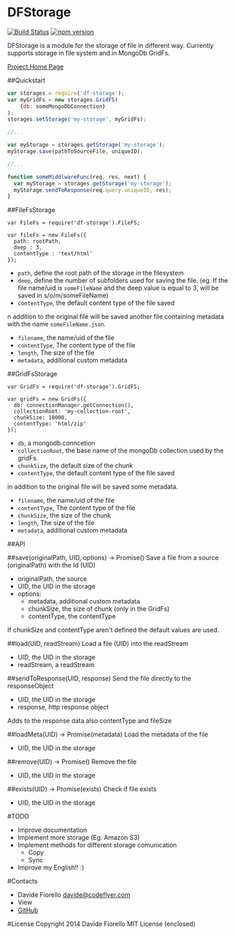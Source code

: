 DFStorage
=======

[![Build Status](https://drone.io/github.com/codeflyer/DFStorage/status.png)](https://drone.io/github.com/codeflyer/DFStorage/latest)
[![npm version](https://badge.fury.io/js/df-storage.svg)](http://badge.fury.io/js/df-storage)

DFStorage is a module for the storage of file in different way.
Currently supports storage in file system and in MongoDb GridFs.

[Project Home Page](https://github.com/codeflyer/DFStorage)

##Quickstart
```javascript
var storages = require('df-storage');
var myGridFs = new storages.GridFS(
    {db: someMongoDbConnection}
);
storages.setStorage('my-storage', myGridFs);

//...

var myStorage = storages.getStorage('my-storage');
myStorage.save(pathToSourceFile, uniqueID);

//...

function someMiddlwareFunc(req, res, next) {
  var myStorage = storages.getStorage('my-storage');
  myStorage.sendToResponse(req.query.uniqueID, res);
}
```

##FileFsStorage

```
var FileFs = require('df-storage').FileFS;

var fileFs = new FileFs({
  path: rootPath,
  deep : 3,
  contentType : 'text/html'
});
```

 * ```path```, define the root path of the storage in the filesystem
 * ```deep```, define the number of subfolders used for saving the file.
 (eg. If the file name/uid is ```someFileName``` and the deep value is equal 
 to 3, will be saved in s/o/m/someFileName)
 * ```contentType```, the default content type of the file saved

n addition to the original file will be saved another file containing
metadata with the name ```someFileName.json```.

 * ```filename```, the name/uid of the file
 * ```contentType```, The content type of the file
 * ```length```, The size of the file
 * ```metadata```, additional custom metadata

##GridFsStorage

```
var GridFs = require('df-storage').GridFS;

var gridFs = new GridFs({
  db: connectionManager.getConnection(),
  collectionRoot: 'my-collection-root',
  chunkSize: 10000,
  contentType: 'html/zip'
});
```

 * ```db```, a mongodb conncetion
 * ```collectionRoot```, the base name of the mongoDb collection used by the
 gridFs.
 * ```chunkSize```, the default size of the chunk
 * ```contentType```, the default content type of the file saved

in addition to the original file will be saved some metadata.

 * ```filename```, the name/uid of the file
 * ```contentType```, The content type of the file
 * ```chunkSize```, the size of the chunk
 * ```length```, The size of the file
 * ```metadata```, additional custom metadata

##API

##save(originalPath, UID, options) -> Promise()
Save a file from a source (originalPath) with the Id (UID)

 * originalPath, the source
 * UID, the UID in the storage
 * options:
   * metadata, additional custom metadata
   * chunkSize, the size of chunk (only in the GridFs)
   * contentType, the contentType

If chunkSize and contentType aren't defined the default values are used.

##load(UID, readStream)
Load a file (UID) into the readStream
 * UID, the UID in the storage
 * readStream, a readStream

##sendToResponse(UID, response)
Send the file directly to the responseObject
 * UID, the UID in the storage
 * response, http response object

Adds to the response data also contentType and fileSize

##loadMeta(UID) -> Promise(metadata)
Load the metadata of the file
 * UID, the UID in the storage

##remove(UID) -> Promise()
Remove the file
 * UID, the UID in the storage

##exists(UID) -> Promise(exists)
Check if file exists
 * UID, the UID in the storage


#TODO
 * Improve documentation
 * Implement more storage (Eg. Amazon S3)
 * Implement methods for different storage comunication
   * Copy
   * Sync
 * Improve my English!! :)

#Contacts
 * Davide Fiorello <davide@codeflyer.com>
 * [<img src="https://static.licdn.com/scds/common/u/img/webpromo/btn_profile_greytxt_80x15.png" width="80" height="15" border="0" alt="View Davide Fiorello's profile on LinkedIn">](http://it.linkedin.com/pub/davide-fiorello/2/20a/789)
 * [GitHub](https://github.com/codeflyer)

#License
Copyright 2014 Davide Fiorello MIT License (enclosed)